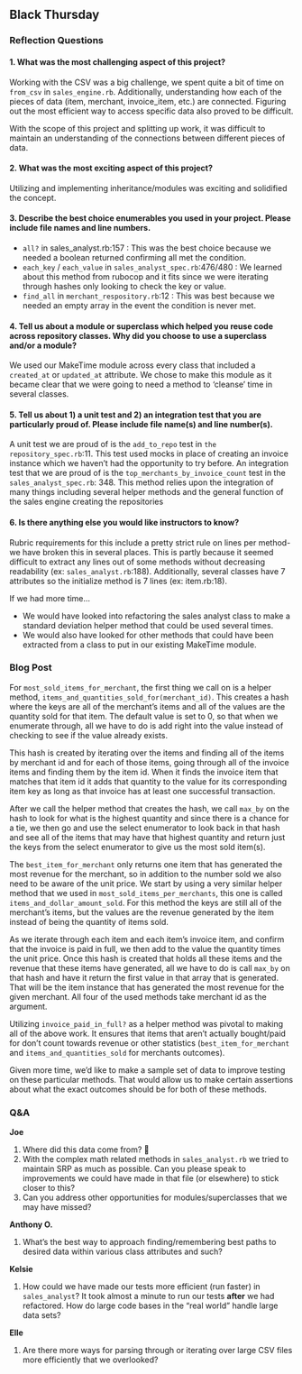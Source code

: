 ## **Black Thursday**

### **Reflection Questions**
#### **1. What was the most challenging aspect of this project?**

Working with the CSV was a big challenge, we spent quite a bit of time on `from_csv` in `sales_engine.rb`. Additionally, understanding how each of the pieces of data (item, merchant, invoice_item, etc.) are connected. Figuring out the most efficient way to access specific data also proved to be difficult.

With the scope of this project and splitting up work, it was difficult to maintain an understanding of the connections between different pieces of data.

#### **2. What was the most exciting aspect of this project?**

Utilizing and implementing inheritance/modules was exciting and solidified the concept. 

#### **3. Describe the best choice enumerables you used in your project. Please include file names and line numbers.**

- `all?` in sales_analyst.rb:157 : 
This was the best choice because we needed a boolean returned confirming all met the condition.
- `each_key` / `each_value` in `sales_analyst_spec.rb`:476/480 : We learned about this method from rubocop and it fits since we were iterating through hashes only looking to check the key or value.
- `find_all` in `merchant_respository.rb`:12 : This was best because we needed an empty array in the event the condition is never met.

#### **4. Tell us about a module or superclass which helped you reuse code across repository classes. Why did you choose to use a superclass and/or a module?**

We used our MakeTime module across every class that included a `created_at` or `updated_at` attribute. We chose to make this module as it became clear that we were going to need a method to ‘cleanse’ time in several classes.

#### **5. Tell us about 1) a unit test and 2) an integration test that you are particularly proud of. Please include file name(s) and line number(s).**

A unit test we are proud of is the `add_to_repo` test in `the repository_spec.rb`:11. This test used mocks in place of creating an invoice instance which we haven’t had the opportunity to try before.
An integration test that we are proud of is the `top_merchants_by_invoice_count` test in the `sales_analyst_spec.rb`: 348. This method relies upon the integration of many things including several helper methods and the general function of the sales engine creating the repositories

#### **6. Is there anything else you would like instructors to know?**

Rubric requirements for this include a pretty strict rule on lines per method- we have broken this in several places. This is partly because it seemed difficult to extract any lines out of some methods without decreasing readability (ex: `sales_analyst.rb`:188). Additionally, several classes have 7 attributes so the initialize method is 7 lines (ex: item.rb:18).

If we had more time…
- We would have looked into refactoring the sales analyst class to make a standard deviation helper method that could be used several times.
- We would also have looked for other methods that could have been extracted from a class to put in our existing MakeTime module.



### **Blog Post**

For `most_sold_items_for_merchant`, the first thing we call on is a helper method, `items_and_quantities_sold_for(merchant_id)`. This creates a hash where the keys are all of the merchant’s items and all of the values are the quantity sold for that item. The default value is set to 0, so that when we enumerate through, all we have to do is add right into the value instead of checking to see if the value already exists.

This hash is created by iterating over the items and finding all of the items by merchant id and for each of those items, going through all of the invoice items and finding them by the item id. When it finds the invoice item that matches that item id it adds that quantity to the value for its corresponding item key as long as that invoice has at least one successful transaction.

After we call the helper method that creates the hash, we call `max_by` on the hash to look for what is the highest quantity and since there is a chance for a tie, we then go and use the select enumerator to look back in that hash and see all of the items that may have that highest quantity and return just the keys from the select enumerator to give us the most sold item(s).

The `best_item_for_merchant` only returns one item that has generated the most revenue for the merchant, so in addition to the number sold we also need to be aware of the unit price. We start by using a very similar helper method that we used in `most_sold_items_per_merchants`, this one is called `items_and_dollar_amount_sold`. For this method the keys are still all of the merchant’s items, but the values are the revenue generated by the item instead of being the quantity of items sold.

As we iterate through each item and each item’s invoice item, and confirm that the invoice is paid in full, we then add to the value the quantity times the unit price. Once this hash is created that holds all these items and the revenue that these items have generated, all we have to do is call `max_by` on that hash and have it return the first value in that array that is generated. That will be the item instance that has generated the most revenue for the given merchant. All four of the used methods take merchant id as the argument.

Utilizing `invoice_paid_in_full?` as a helper method was pivotal to making all of the above work. It ensures that items that aren’t actually bought/paid for don’t count towards revenue or other statistics (`best_item_for_merchant` and `items_and_quantities_sold` for merchants outcomes). 

Given more time, we’d like to make a sample set of data to improve testing on these particular methods. That would allow us to make certain assertions about what the exact outcomes should be for both of these methods. 

### **Q&A**

**Joe**

1. Where did this data come from? 😬
2. With the complex math related methods in `sales_analyst.rb` we tried to maintain SRP as much as possible. Can you please speak to improvements we could have made in that file (or elsewhere) to stick closer to this?
3. Can you address other opportunities for modules/superclasses that we may have missed?

**Anthony O.**

1. What’s the best way to approach finding/remembering best paths to desired data within various class attributes and such?

**Kelsie**

1. How could we have made our tests more efficient (run faster) in` sales_analyst`? It took almost a minute to run our tests **after** we had refactored. How do large code bases in the “real world” handle large data sets?

**Elle**

1. Are there more ways for parsing through or iterating over large CSV files more efficiently that we overlooked?
